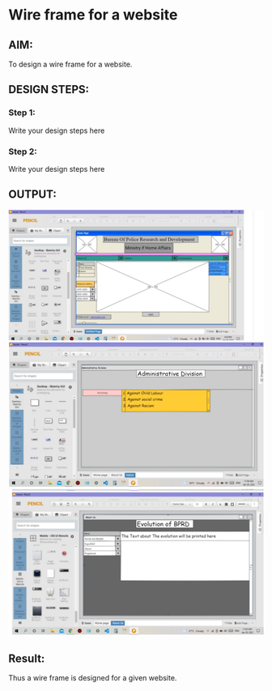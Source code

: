 # Wire frame for a website

## AIM:
To design a wire frame for a website.

## DESIGN STEPS:

### Step 1:
Write your design steps here 

### Step 2:
Write your design steps here

## OUTPUT:
![output](./wireframeworkoutput1.jpeg)
![output](./wireframeworkoutput2.jpeg)
![output](./wireframeworkoutput3.jpeg)

## Result:
Thus a wire frame is designed for a given website.
